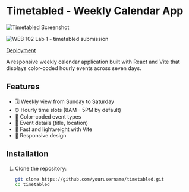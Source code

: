 # Timetabled - Weekly Calendar App

![Timetabled Screenshot](https://courses.codepath.org/course_images/web102/lab1/required.png)


![WEB 102 Lab 1 - timetabled submission](https://github.com/user-attachments/assets/b4c75b07-45f2-42e3-bfff-575ec15586ce)


[Deployment](https://velvety-parfait-7bcf3f.netlify.app/)

A responsive weekly calendar application built with React and Vite that displays color-coded hourly events across seven days.

## Features

- 🗓️ Weekly view from Sunday to Saturday
- ⏰ Hourly time slots (8AM - 5PM by default)
- 🎨 Color-coded event types
- 📍 Event details (title, location)
- 🚀 Fast and lightweight with Vite
- 📱 Responsive design

## Installation

1. Clone the repository:
   ```bash
   git clone https://github.com/yourusername/timetabled.git
   cd timetabled

